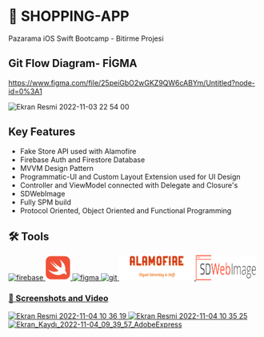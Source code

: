 # 📲 SHOPPING-APP
Pazarama iOS Swift Bootcamp - Bitirme Projesi

##  Git Flow Diagram- FİGMA

https://www.figma.com/file/25peiGbO2wGKZ9QW6cABYm/Untitled?node-id=0%3A1

<img width="1342" alt="Ekran Resmi 2022-11-03 22 54 00" src="https://user-images.githubusercontent.com/55364051/199821039-bd11e9d2-7ffe-4e9a-b518-ef4f10e973c0.png">


## Key Features

* Fake Store API used with Alamofire
* Firebase Auth and Firestore Database
* MVVM Design Pattern
* Programmatic-UI and Custom Layout Extension used for UI Design
* Controller and ViewModel connected with Delegate and Closure's
* SDWebImage
* Fully SPM build
* Protocol Oriented, Object Oriented and Functional Programming

## 🛠 Tools

<a href="https://firebase.google.com/" target="_blank" rel="noreferrer"> <img src="https://www.vectorlogo.zone/logos/firebase/firebase-icon.svg" alt="firebase" width="50" height="50"/> </a> <a href="https://developer.apple.com/swift/" target="_blank" rel="noreferrer"> <img src="https://raw.githubusercontent.com/devicons/devicon/master/icons/swift/swift-original.svg" alt="swift" width="50" height="50"/> </a> <a align="left"> <a href="https://www.figma.com/" target="_blank" rel="noreferrer"> <img src="https://www.vectorlogo.zone/logos/figma/figma-icon.svg" alt="figma" width="50" height="50"/> </a> <a href="https://git-scm.com/" target="_blank" rel="noreferrer"> <img src="https://www.vectorlogo.zone/logos/git-scm/git-scm-icon.svg" alt="git" width="50" height="50"/> </a> <a href="https://github.com/Alamofire/Alamofire" target="_blank" rel="noreferrer"> <img src="https://raw.githubusercontent.com/Alamofire/Alamofire/master/Resources/AlamofireLogo.png" alt="swift" width="150" height="50"/> </a> <a href="https://github.com/SDWebImage/SDWebImage" target="_blank" rel="noreferrer"> <img src="https://raw.githubusercontent.com/SDWebImage/SDWebImage/master/SDWebImage_logo.png" alt="swift" width="120" height="50"/>

### 📸 Screenshots and Video

![Ekran Resmi 2022-11-04 10 36 19](https://user-images.githubusercontent.com/55364051/199918730-360e686b-90e7-43b5-a926-7eda99c11139.png)
![Ekran Resmi 2022-11-04 10 35 25](https://user-images.githubusercontent.com/55364051/199918738-60cd7b1f-51d5-40ad-9337-b834ae03d29e.png)
![Ekran_Kaydı_2022-11-04_09_39_57_AdobeExpress](https://user-images.githubusercontent.com/55364051/199917398-e0dff0a2-025a-4213-b098-6489370ea3ec.gif)



